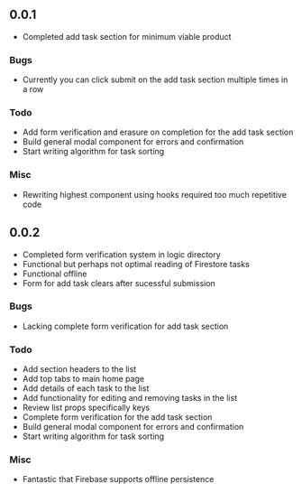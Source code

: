## 0.0.1

- Completed add task section for minimum viable product

### Bugs

- Currently you can click submit on the add task section multiple times in a row

### Todo

- Add form verification and erasure on completion for the add task section
- Build general modal component for errors and confirmation
- Start writing algorithm for task sorting

### Misc

- Rewriting highest component using hooks required too much repetitive code

## 0.0.2

- Completed form verification system in logic directory
- Functional but perhaps not optimal reading of Firestore tasks
- Functional offline
- Form for add task clears after sucessful submission

### Bugs

- Lacking complete form verification for add task section

### Todo

- Add section headers to the list
- Add top tabs to main home page
- Add details of each task to the list
- Add functionality for editing and removing tasks in the list
- Review list props specifically keys
- Complete form verification for the add task section
- Build general modal component for errors and confirmation
- Start writing algorithm for task sorting

### Misc

- Fantastic that Firebase supports offline persistence
